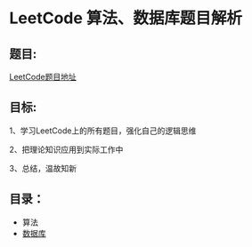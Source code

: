 # LeetCode 算法、数据库题目解析
## 题目:
 [LeetCode题目地址](https://leetcode-cn.com)

## 目标:

1、学习LeetCode上的所有题目，强化自己的逻辑思维

2、把理论知识应用到实际工作中

3、总结，温故知新

## 目录：

- 算法
- [数据库](https://github.com/Amywang1996/LeetCode/blob/master/Database/Database.md)

